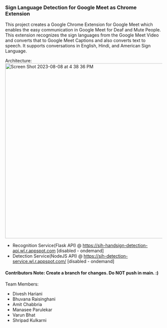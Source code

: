 ### Sign Language Detection for Google Meet as Chrome Extension

This project creates a Google Chrome Extension for Google Meet which enables the easy communication in Google Meet for Deaf and Mute People. This extension recognizes the sign languages from the Google Meet Video and converts that to Google Meet Captions and also converts text to speech. It supports conversations in English, Hindi, and American Sign Language.

Architecture: 
<br />
<img width="561" alt="Screen Shot 2023-08-08 at 4 38 36 PM" src="https://github.com/DiveshHariani/SignLanguageExtension/assets/56154666/0b364447-0a47-4462-80fd-720a10f8438f">

- Recognition Service(Flask API) @ https://sih-handsign-detection-api.wl.r.appspot.com [disabled - ondemand]
- Detection Service(NodeJS API) @ https://sih-detection-service.wl.r.appspot.com/ [disabled - ondemand]

#### Contributors Note: Create a branch for changes. Do NOT push in main. :)

Team Members:
- Divesh Hariani
- Bhuvana Raisinghani
- Amit Chabbria
- Manasee Parulekar
- Varun Bhat
- Shripad Kulkarni
